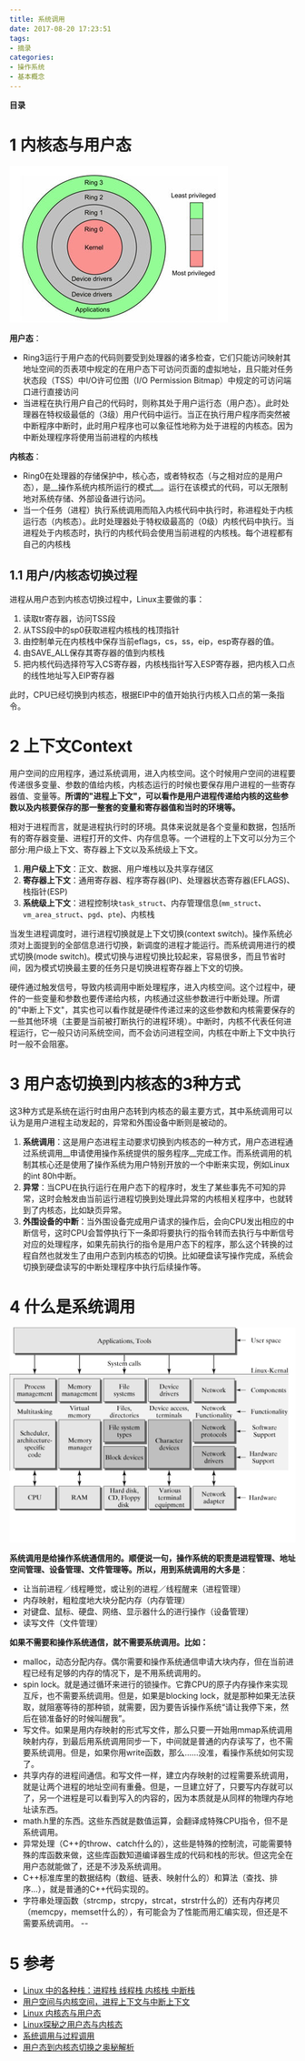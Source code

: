 ```yaml
---
title: 系统调用
date: 2017-08-20 17:23:51
tags: 
- 摘录
categories: 
- 操作系统
- 基本概念
---
```


__目录__

<!-- toc -->
<!--more-->

# 1 内核态与用户态

![fig1](/images/系统调用/fig1)

__用户态__：

* Ring3运行于用户态的代码则要受到处理器的诸多检查，它们只能访问映射其地址空间的页表项中规定的在用户态下可访问页面的虚拟地址，且只能对任务状态段（TSS）中I/O许可位图（I/O Permission Bitmap）中规定的可访问端口进行直接访问
* 当进程在执行用户自己的代码时，则称其处于用户运行态（用户态）。此时处理器在特权级最低的（3级）用户代码中运行。当正在执行用户程序而突然被中断程序中断时，此时用户程序也可以象征性地称为处于进程的内核态。因为中断处理程序将使用当前进程的内核栈

__内核态__：

* Ring0在处理器的存储保护中，核心态，或者特权态（与之相对应的是用户态），是__操作系统内核所运行的模式__。运行在该模式的代码，可以无限制地对系统存储、外部设备进行访问。
* 当一个任务（进程）执行系统调用而陷入内核代码中执行时，称进程处于内核运行态（内核态）。此时处理器处于特权级最高的（0级）内核代码中执行。当进程处于内核态时，执行的内核代码会使用当前进程的内核栈。每个进程都有自己的内核栈

## 1.1 用户/内核态切换过程

进程从用户态到内核态切换过程中，Linux主要做的事：

1. 读取tr寄存器，访问TSS段
1. 从TSS段中的sp0获取进程内核栈的栈顶指针
1. 由控制单元在内核栈中保存当前eflags，cs，ss，eip，esp寄存器的值。
1. 由SAVE_ALL保存其寄存器的值到内核栈
1. 把内核代码选择符写入CS寄存器，内核栈指针写入ESP寄存器，把内核入口点的线性地址写入EIP寄存器

此时，CPU已经切换到内核态，根据EIP中的值开始执行内核入口点的第一条指令。

# 2 上下文Context

用户空间的应用程序，通过系统调用，进入内核空间。这个时候用户空间的进程要传递很多变量、参数的值给内核，内核态运行的时候也要保存用户进程的一些寄存器值、变量等。__所谓的"进程上下文"，可以看作是用户进程传递给内核的这些参数以及内核要保存的那一整套的变量和寄存器值和当时的环境等。__

相对于进程而言，就是进程执行时的环境。具体来说就是各个变量和数据，包括所有的寄存器变量、进程打开的文件、内存信息等。一个进程的上下文可以分为三个部分:用户级上下文、寄存器上下文以及系统级上下文。

1. __用户级上下文__：正文、数据、用户堆栈以及共享存储区
1. __寄存器上下文__：通用寄存器、程序寄存器(IP)、处理器状态寄存器(EFLAGS)、栈指针(ESP)
1. __系统级上下文__：进程控制块`task_struct`、内存管理信息(`mm_struct`、`vm_area_struct`、`pgd`、`pte`)、内核栈

当发生进程调度时，进行进程切换就是上下文切换(context switch)。操作系统必须对上面提到的全部信息进行切换，新调度的进程才能运行。而系统调用进行的模式切换(mode switch)。模式切换与进程切换比较起来，容易很多，而且节省时间，因为模式切换最主要的任务只是切换进程寄存器上下文的切换。

硬件通过触发信号，导致内核调用中断处理程序，进入内核空间。这个过程中，硬件的一些变量和参数也要传递给内核，内核通过这些参数进行中断处理。所谓的"中断上下文"，其实也可以看作就是硬件传递过来的这些参数和内核需要保存的一些其他环境（主要是当前被打断执行的进程环境）。中断时，内核不代表任何进程运行，它一般只访问系统空间，而不会访问进程空间，内核在中断上下文中执行时一般不会阻塞。

# 3 用户态切换到内核态的3种方式

这3种方式是系统在运行时由用户态转到内核态的最主要方式，其中系统调用可以认为是用户进程主动发起的，异常和外围设备中断则是被动的。

1. __系统调用__：这是用户态进程主动要求切换到内核态的一种方式，用户态进程通过系统调用__申请使用操作系统提供的服务程序__完成工作。而系统调用的机制其核心还是使用了操作系统为用户特别开放的一个中断来实现，例如Linux的int 80h中断。
1. __异常__：当CPU在执行运行在用户态下的程序时，发生了某些事先不可知的异常，这时会触发由当前运行进程切换到处理此异常的内核相关程序中，也就转到了内核态，比如缺页异常。
1. __外围设备的中断__：当外围设备完成用户请求的操作后，会向CPU发出相应的中断信号，这时CPU会暂停执行下一条即将要执行的指令转而去执行与中断信号对应的处理程序，如果先前执行的指令是用户态下的程序，那么这个转换的过程自然也就发生了由用户态到内核态的切换。比如硬盘读写操作完成，系统会切换到硬盘读写的中断处理程序中执行后续操作等。

# 4 什么是系统调用

![fig2](/images/系统调用/fig2.jpg)

__系统调用是给操作系统通信用的。顺便说一句，操作系统的职责是进程管理、地址空间管理、设备管理、文件管理等。所以，用到系统调用的大多是__：

* 让当前进程／线程睡觉，或让别的进程／线程醒来（进程管理）
* 内存映射，粗粒度地大块分配内存（内存管理）
* 对键盘、鼠标、硬盘、网络、显示器什么的进行操作（设备管理）
* 读写文件（文件管理）

__如果不需要和操作系统通信，就不需要系统调用。比如：__

* malloc，动态分配内存。偶尔需要和操作系统通信申请大块内存，但在当前进程已经有足够的内存的情况下，是不用系统调用的。
* spin lock。就是通过循环来进行的锁操作。它靠CPU的原子内存操作来实现互斥，也不需要系统调用。但是，如果是blocking lock，就是那种如果无法获取，就阻塞等待的那种锁，就需要，因为要告诉操作系统“请让我停下来，然后在锁准备好的时候叫醒我”。
* 写文件。如果是用内存映射的形式写文件，那么只要一开始用mmap系统调用映射内存，到最后用系统调用同步一下，中间就是普通的内存读写了，也不需要系统调用。但是，如果你用write函数，那么……没准，看操作系统如何实现了。
* 共享内存的进程间通信。和写文件一样，建立内存映射的过程需要系统调用，就是让两个进程的地址空间有重叠。但是，一旦建立好了，只要写内存就可以了，另一个进程是可以看到写入的内容的，因为本质就是从同样的物理内存地址读东西。
* math.h里的东西。这些东西就是数值运算，会翻译成特殊CPU指令，但不是系统调用。
* 异常处理（C++的throw、catch什么的），这些是特殊的控制流，可能需要特殊的库函数来做，这些库函数知道编译器生成的代码和栈的形状。但这完全在用户态就能做了，还是不涉及系统调用。
* C++标准库里的数据结构（数组、链表、映射什么的）和算法（查找、排序...），就是普通的C++代码实现的。
* 字符串处理函数（strcmp，strcpy，strcat，strstr什么的）还有内存拷贝（memcpy，memset什么的），有可能会为了性能而用汇编实现，但还是不需要系统调用。
--

# 5 参考

* [Linux 中的各种栈：进程栈 线程栈 内核栈 中断栈](http://blog.csdn.net/yangkuanqaz85988/article/details/52403726)
* [用户空间与内核空间，进程上下文与中断上下文](http://www.cnblogs.com/Anker/p/3269106.html)
* [Linux 内核态与用户态](http://blog.csdn.net/xifeijian/article/details/9080895)
* [Linux探秘之用户态与内核态](http://www.cnblogs.com/bakari/p/5520860.html)
* [系统调用与过程调用](http://blog.csdn.net/shuyangxiaogou/article/details/5666098)
* [用户态到内核态切换之奥秘解析](http://www.cnblogs.com/justcxtoworld/p/3155741.html)
